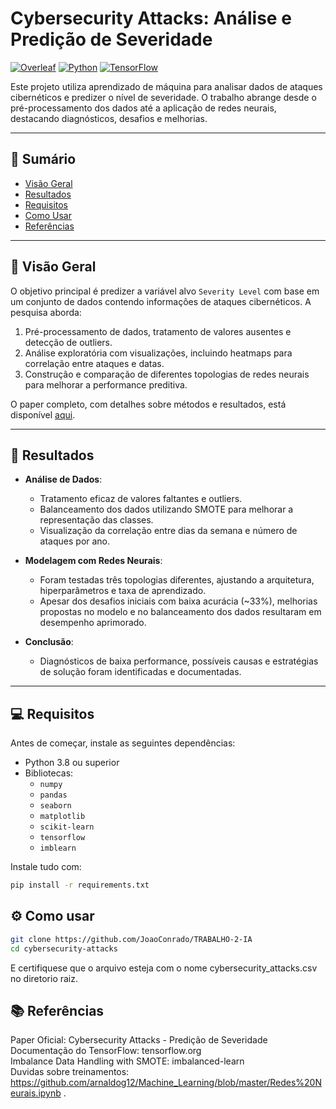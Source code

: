 # Cybersecurity Attacks: Análise e Predição de Severidade

[![Overleaf](https://img.shields.io/badge/Overleaf-View%20Paper-green)](https://www.overleaf.com/read/yrpsnvhqxfny#b43068)
[![Python](https://img.shields.io/badge/Python-3.x-blue)](https://www.python.org/)
[![TensorFlow](https://img.shields.io/badge/TensorFlow-2.x-orange)](https://www.tensorflow.org/)

Este projeto utiliza aprendizado de máquina para analisar dados de ataques cibernéticos e predizer o nível de severidade. O trabalho abrange desde o pré-processamento dos dados até a aplicação de redes neurais, destacando diagnósticos, desafios e melhorias.

---

## 📑 **Sumário**
- [Visão Geral](#visão-geral)
- [Resultados](#resultados)
- [Requisitos](#requisitos)
- [Como Usar](#como-usar)
- [Referências](#referências)

---

## 🧐 **Visão Geral**
O objetivo principal é predizer a variável alvo `Severity Level` com base em um conjunto de dados contendo informações de ataques cibernéticos. A pesquisa aborda:
1. Pré-processamento de dados, tratamento de valores ausentes e detecção de outliers.
2. Análise exploratória com visualizações, incluindo heatmaps para correlação entre ataques e datas.
3. Construção e comparação de diferentes topologias de redes neurais para melhorar a performance preditiva.

O paper completo, com detalhes sobre métodos e resultados, está disponível [aqui](https://www.overleaf.com/read/yrpsnvhqxfny#b43068).

---

## 🎯 **Resultados**
- **Análise de Dados**:
  - Tratamento eficaz de valores faltantes e outliers.
  - Balanceamento dos dados utilizando SMOTE para melhorar a representação das classes.
  - Visualização da correlação entre dias da semana e número de ataques por ano.

- **Modelagem com Redes Neurais**:
  - Foram testadas três topologias diferentes, ajustando a arquitetura, hiperparâmetros e taxa de aprendizado.
  - Apesar dos desafios iniciais com baixa acurácia (~33\%), melhorias propostas no modelo e no balanceamento dos dados resultaram em desempenho aprimorado.

- **Conclusão**:
  - Diagnósticos de baixa performance, possíveis causas e estratégias de solução foram identificadas e documentadas. 

---

## 💻 **Requisitos**
Antes de começar, instale as seguintes dependências:

- Python 3.8 ou superior
- Bibliotecas:
  - `numpy`
  - `pandas`
  - `seaborn`
  - `matplotlib`
  - `scikit-learn`
  - `tensorflow`
  - `imblearn`

Instale tudo com:
```bash
pip install -r requirements.txt
```

## ⚙️ **Como usar**
```bash
git clone https://github.com/JoaoConrado/TRABALHO-2-IA
cd cybersecurity-attacks
```
E certifiquese que o arquivo esteja com o nome cybersecurity_attacks.csv no diretorio raiz.

## 📚 **Referências**
Paper Oficial: Cybersecurity Attacks - Predição de Severidade  
Documentação do TensorFlow: tensorflow.org  
Imbalance Data Handling with SMOTE: imbalanced-learn  
Duvidas sobre treinamentos: https://github.com/arnaldog12/Machine_Learning/blob/master/Redes%20Neurais.ipynb .

